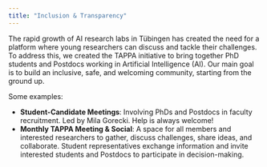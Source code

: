 ```yaml
---
title: "Inclusion & Transparency"
---
```

The rapid growth of AI research labs in Tübingen has created the need for a platform where young researchers can discuss and tackle their challenges. To address this, we created the TAPPA initiative to bring together PhD students and Postdocs working in Artificial Intelligence (AI). Our main goal is to build an inclusive, safe, and welcoming community, starting from the ground up.

Some examples:
- **Student-Candidate Meetings**: Involving PhDs and Postdocs in faculty recruitment. Led by Mila Gorecki. Help is always welcome!
- **Monthly TAPPA Meeting & Social**: A space for all members and interested researchers to gather, discuss challenges, share ideas, and collaborate. Student representatives exchange information and invite interested students and Postdocs to participate in decision-making.
